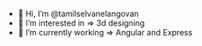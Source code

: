 - 👋 Hi, I’m @tamilselvanelangovan
- 👀 I’m interested in => 3d designing
- 🌱 I’m currently working => Angular and Express

